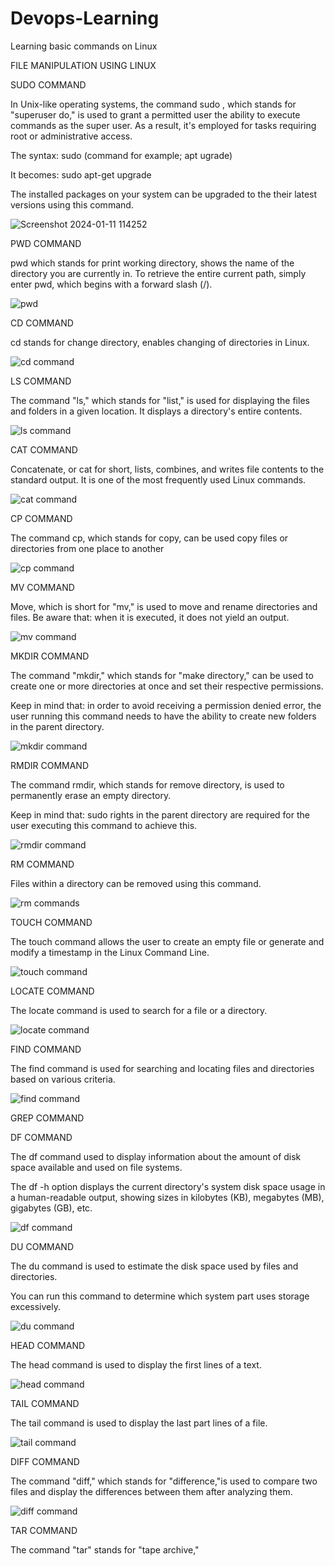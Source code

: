 # Devops-Learning

Learning basic commands on Linux

FILE MANIPULATION USING LINUX

SUDO COMMAND 

In Unix-like operating systems, the command sudo , which stands for "superuser do," is used to grant a permitted user the ability to execute commands as the super user. As a result, it's employed for tasks requiring root or administrative access.

The syntax: sudo (command for example; apt ugrade)

It becomes: sudo apt-get upgrade

The installed packages on your system can be upgraded to the their latest versions using this command.

![Screenshot 2024-01-11 114252](https://github.com/DevopsPriz/Devops-Learning/assets/151751244/a3202f21-df94-4d30-9e2e-ec14a0c8bf2c)


PWD COMMAND

pwd which stands for print working directory, shows the name of the directory you are currently in. To retrieve the entire current path, simply enter pwd, which begins with a forward slash (/). 

![pwd](https://github.com/DevopsPriz/Devops-Learning/assets/151751244/6fba4ed9-e51d-4180-aa94-381e12865c3f)

CD COMMAND

cd stands for change directory, enables changing of directories in Linux. 

![cd command](https://github.com/DevopsPriz/Devops-Learning/assets/151751244/aed968f1-bfaa-4689-a24b-667da4777932)

LS COMMAND

The command "ls," which stands for "list," is used for displaying the files and folders in a given location. It displays a directory's entire contents.

![ls command](https://github.com/DevopsPriz/Devops-Learning/assets/151751244/53006c55-3790-43a7-8862-09828ee26d05)

CAT COMMAND

Concatenate, or cat for short, lists, combines, and writes file contents to the standard output. It is one of the most frequently used Linux commands. 

![cat command](https://github.com/DevopsPriz/Devops-Learning/assets/151751244/0695799b-8653-4544-ae68-7ff4c0eead24)

CP COMMAND

The command cp, which stands for copy, can be used copy files or directories from one place to another

![cp command](https://github.com/DevopsPriz/Devops-Learning/assets/151751244/1127b8bf-0158-424d-8e53-8e4a9b02b6f3)

MV COMMAND

Move, which is short for "mv," is used to move and rename directories and files.
Be aware that: when it is executed, it does not yield an output.

![mv command](https://github.com/DevopsPriz/Devops-Learning/assets/151751244/18e2b22c-3b02-41aa-b46b-e91f1c4d83cf)

MKDIR COMMAND

The command "mkdir," which stands for "make directory," can be used to create one or more directories at once and set their respective permissions.

Keep in mind that: in order to avoid receiving a permission denied error, the user running this command needs to have the ability to create new folders in the parent directory.

![mkdir command](https://github.com/DevopsPriz/Devops-Learning/assets/151751244/c9a54f4d-6a67-48c7-b80b-fd128c522c63)

RMDIR COMMAND  

The command rmdir, which stands for remove directory, is used to permanently erase an empty directory.

Keep in mind that: sudo rights in the parent directory are required for the user executing this command to achieve this.

![rmdir command](https://github.com/DevopsPriz/Devops-Learning/assets/151751244/7b26d58d-ad91-403f-8608-bc0426e99abe)

RM COMMAND

Files within a directory can be removed using this command.

![rm commands](https://github.com/DevopsPriz/Devops-Learning/assets/151751244/9c022ff7-e5e3-4b9a-9d10-dabf98323dfc)

TOUCH COMMAND

The touch command allows the user to create an empty file or generate and modify a timestamp in the Linux Command Line.

![touch command](https://github.com/DevopsPriz/Devops-Learning/assets/151751244/5d4bf0a8-cbac-4582-997b-97383428700c)

LOCATE COMMAND

The locate command is used to search for a file or a directory.

![locate command](https://github.com/DevopsPriz/Devops-Learning/assets/151751244/b8cd04d3-f25b-4756-af38-c68a1e919123)

FIND COMMAND

The find command is used for searching and locating files and directories based on various criteria.

![find command](https://github.com/DevopsPriz/Devops-Learning/assets/151751244/d60ff50c-8da1-404b-b310-99945ddaa19b)

GREP COMMAND

DF COMMAND

The df command used to display information about the amount of disk space available and used on file systems.

The df -h option displays the current directory's system disk space usage in a human-readable output, showing sizes in kilobytes (KB), megabytes (MB), gigabytes (GB), etc.

![df command](https://github.com/DevopsPriz/Devops-Learning/assets/151751244/8025e18f-ccdf-49e4-954b-8d95fc5aa5ab)

DU COMMAND

The du command is used to estimate the disk space used by files and directories.

You can run this command to determine which system part uses storage excessively. 

![du command](https://github.com/DevopsPriz/Devops-Learning/assets/151751244/168155ed-ad60-493f-9273-ee2eb890325c)

HEAD COMMAND

The head command is used to display the first lines of a text.

![head command](https://github.com/DevopsPriz/Devops-Learning/assets/151751244/5cb0b669-4fc8-459e-8bd9-a214391c3587)

TAIL COMMAND

The tail command is used to display the last part lines of a file.

![tail command](https://github.com/DevopsPriz/Devops-Learning/assets/151751244/d78e87cf-9d80-4be5-8f30-27f3d03e2472)

DIFF COMMAND

The command "diff," which stands for "difference,"is used to compare two files and display the differences between them after analyzing them.

![diff command](https://github.com/DevopsPriz/Devops-Learning/assets/151751244/ea740352-827b-4fc0-86eb-32adcdf6d3df)

TAR COMMAND

The command "tar" stands for "tape archive,"




